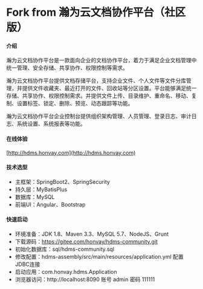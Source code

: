 # Fork from 瀚为云文档协作平台（社区版）

#### 介绍
瀚为云文档协作平台是一款面向企业的文档协作平台，着力于满足企业文档管理中统一管理、安全存储、共享协作、权限控制等需求。

瀚为云文档协作平台提供文档存储平台，支持企业文件、个人文件等文件分库管理，并提供文件收藏夹、最近打开的文件、回收站等分区设置。平台能够满足统一存储、共享协作、权限控制需求。并提供文件上传、目录维护、重命名、移动、复制、设置标签、锁定、删除、预览、动态跟踪等功能。

瀚为云文档协作平台企业控制台提供组织架构管理、人员管理、登录日志、审计日志、系统设置、系统报表等功能。
#### 在线体验
[http://hdms.honvay.com](http://hdms.honvay.com)
#### 技术选型

- 主框架：SpringBoot2、SpringSecurity
- 持久层：MyBatisPlus
- 数据库：MySQL
- 前端UI：Angular、Bootstrap

#### 快速启动

- 环境准备：JDK 1.8、Maven 3.3、MySQL 5.7、NodeJS、Grunt
- 下载源码：https://gitee.com/honvay/hdms-community.git
- 初始化数据库：sql/hdms-community.sql
- 修改配置：hdms-assembly/src/main/resources/application.yml 配置JDBC连接
- 启动应用：com.honvay.hdms.Application
- 浏览器访问：http://localhost:8090 账号 admin 密码 111111
